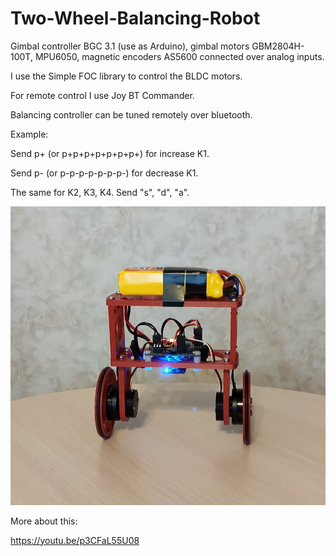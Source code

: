 # Two-Wheel-Balancing-Robot

Gimbal controller BGC 3.1 (use as Arduino), gimbal motors GBM2804H-100T, MPU6050, magnetic encoders AS5600 connected over analog inputs.

I use the Simple FOC library to control the BLDC motors.

For remote control I use Joy BT Commander.

Balancing controller can be tuned remotely over bluetooth.

Example:

Send p+ (or p+p+p+p+p+p+p+) for increase K1.

Send p- (or p-p-p-p-p-p-p-) for decrease K1.

The same for K2, K3, K4. Send "s", "d", "a".

<img src="/pictures/robot0.jpg" alt="Robot pic"/>
 
More about this:

https://youtu.be/p3CFaL55U08
